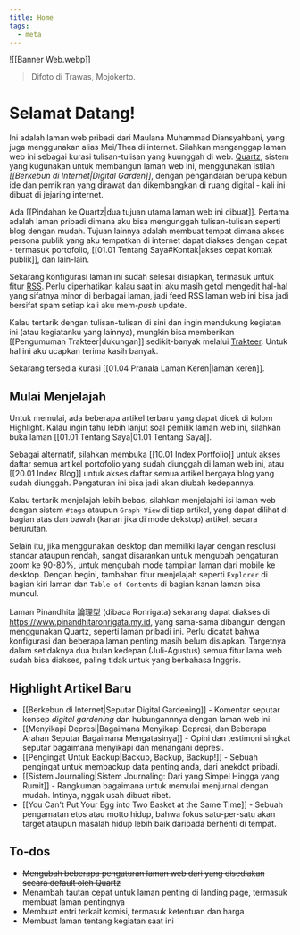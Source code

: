 ```yaml
---
title: Home
tags:
  - meta
---
```

![[Banner Web.webp]]
> Difoto di Trawas, Mojokerto.

# Selamat Datang!

Ini adalah laman web pribadi dari Maulana Muhammad Diansyahbani, yang juga menggunakan alias Mei/Thea di internet. Silahkan menganggap laman web ini sebagai kurasi tulisan-tulisan yang kuunggah di web. [Quartz](https://quartz.jzhao.xyz/), sistem yang kugunakan untuk membangun laman web ini, menggunakan istilah *[[Berkebun di Internet|Digital Garden]]*, dengan pengandaian berupa kebun ide dan pemikiran yang dirawat dan dikembangkan di ruang digital - kali ini dibuat di jejaring internet.

Ada [[Pindahan ke Quartz|dua tujuan utama laman web ini dibuat]]. Pertama adalah laman pribadi dimana aku bisa mengunggah tulisan-tulisan seperti blog dengan mudah. Tujuan lainnya adalah membuat tempat dimana akses persona publik yang aku tempatkan di internet dapat diakses dengan cepat - termasuk portofolio, [[01.01 Tentang Saya#Kontak|akses cepat kontak publik]], dan lain-lain.

Sekarang konfigurasi laman ini sudah selesai disiapkan, termasuk untuk fitur [RSS](https://maulanamd.my.id/index.xml). Perlu diperhatikan kalau saat ini aku masih getol mengedit hal-hal yang sifatnya minor di berbagai laman, jadi feed RSS laman web ini bisa jadi bersifat spam setiap kali aku mem-*push* update.

Kalau tertarik dengan tulisan-tulisan di sini dan ingin mendukung kegiatan ini (atau kegiatanku yang lainnya), mungkin bisa memberikan [[Pengumuman Trakteer|dukungan]] sedikit-banyak melalui [Trakteer](https://trakteer.id/maulana-md). Untuk hal ini aku ucapkan terima kasih banyak.

Sekarang tersedia kurasi [[01.04 Pranala Laman Keren|laman keren]].

## Mulai Menjelajah

Untuk memulai, ada beberapa artikel terbaru yang dapat dicek di kolom Highlight. Kalau ingin tahu lebih lanjut soal pemilik laman web ini, silahkan buka laman [[01.01 Tentang Saya|01.01 Tentang Saya]].

Sebagai alternatif, silahkan membuka [[10.01 Index Portfolio]] untuk akses daftar semua artikel portofolio yang sudah diunggah di laman web ini, atau [[20.01 Index Blog]] untuk akses daftar semua artikel bergaya blog yang sudah diunggah. Pengaturan ini bisa jadi akan diubah kedepannya.

Kalau tertarik menjelajah lebih bebas, silahkan menjelajahi isi laman web dengan sistem `#tags` ataupun `Graph View` di tiap artikel, yang dapat dilihat di bagian atas dan bawah (kanan jika di mode dekstop) artikel, secara berurutan.

Selain itu, jika menggunakan desktop dan memiliki layar dengan resolusi standar ataupun rendah, sangat disarankan untuk mengubah pengaturan zoom ke 90-80%, untuk mengubah mode tampilan laman dari mobile ke desktop. Dengan begini, tambahan fitur menjelajah seperti `Explorer` di bagian kiri laman dan `Table of Contents` di bagian kanan laman bisa muncul.

Laman Pinandhita 論理型 (dibaca Ronrigata) sekarang dapat diakses di https://www.pinandhitaronrigata.my.id, yang sama-sama dibangun dengan menggunakan Quartz, seperti laman pribadi ini. Perlu dicatat bahwa konfigurasi dan beberapa laman penting masih belum disiapkan. Targetnya dalam setidaknya dua bulan kedepan (Juli-Agustus) semua fitur lama web sudah bisa diakses, paling tidak untuk yang berbahasa Inggris.

## Highlight Artikel Baru

- [[Berkebun di Internet|Seputar Digital Gardening]] - Komentar seputar konsep *digital gardening* dan hubungannnya dengan laman web ini.
- [[Menyikapi Depresi|Bagaimana Menyikapi Depresi, dan Beberapa Arahan Seputar Bagaimana Mengatasinya]] - Opini dan testimoni singkat seputar bagaimana menyikapi dan menangani depresi.
- [[Pengingat Untuk Backup|Backup, Backup, Backup!]] - Sebuah pengingat untuk membackup data penting anda, dari anekdot pribadi.
- [[Sistem Journaling|Sistem Journaling: Dari yang Simpel Hingga yang Rumit]] - Rangkuman bagaimana untuk memulai menjurnal dengan mudah. Intinya, nggak usah dibuat ribet.
- [[You Can't Put Your Egg into Two Basket at the Same Time]] - Sebuah pengamatan etos atau motto hidup, bahwa fokus satu-per-satu akan target ataupun masalah hidup lebih baik daripada berhenti di tempat.

## To-dos

- ~~Mengubah beberapa pengaturan laman web dari yang disediakan secara default oleh Quartz~~
- Menambah tautan cepat untuk laman penting di landing page, termasuk membuat laman pentingnya
- Membuat entri terkait komisi, termasuk ketentuan dan harga
- Membuat laman tentang kegiatan saat ini